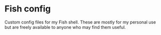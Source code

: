 # Fish config

Custom config files for my Fish shell. These are mostly for my personal use but are freely available to anyone who may find them useful.

